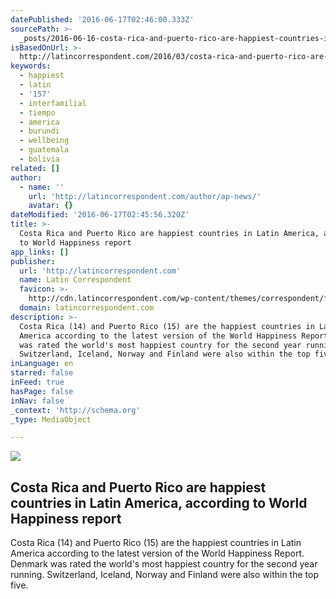 ```yaml
---
datePublished: '2016-06-17T02:46:00.333Z'
sourcePath: >-
  _posts/2016-06-16-costa-rica-and-puerto-rico-are-happiest-countries-in-latin-a.md
isBasedOnUrl: >-
  http://latincorrespondent.com/2016/03/costa-rica-and-puerto-rico-are-happiest-countries-in-latin-america-according-to-world-happiness-report/
keywords:
  - happiest
  - latin
  - '157'
  - interfamilial
  - tiempo
  - america
  - burundi
  - wellbeing
  - guatemala
  - bolivia
related: []
author:
  - name: ''
    url: 'http://latincorrespondent.com/author/ap-news/'
    avatar: {}
dateModified: '2016-06-17T02:45:56.320Z'
title: >-
  Costa Rica and Puerto Rico are happiest countries in Latin America, according
  to World Happiness report
app_links: []
publisher:
  url: 'http://latincorrespondent.com'
  name: Latin Correspondent
  favicon: >-
    http://cdn.latincorrespondent.com/wp-content/themes/correspondent/favicon.png
  domain: latincorrespondent.com
description: >-
  Costa Rica (14) and Puerto Rico (15) are the happiest countries in Latin
  America according to the latest version of the World Happiness Report. Denmark
  was rated the world's most happiest country for the second year running.
  Switzerland, Iceland, Norway and Finland were also within the top five.
inLanguage: en
starred: false
inFeed: true
hasPage: false
inNav: false
_context: 'http://schema.org'
_type: MediaObject

---
```

<article style=""><img src="https://imgflo.herokuapp.com/graph/vahj1ThiexotieMo/4e32f6621f27825bd67eda411c28b692/croprotate.jpg?cropheight=961&amp;cropwidth=1174&amp;degrees=0&amp;input=http%3A%2F%2Fcdn.latincorrespondent.com%2Fwp-content%2Fuploads%2F2015%2F08%2Fhappy-venezuela.jpg&amp;x=0&amp;y=0" /><h1>Costa Rica and Puerto Rico are happiest countries in Latin America, according to World Happiness report</h1><p>Costa Rica (14) and Puerto Rico (15) are the happiest countries in Latin America according to the latest version of the World Happiness Report. Denmark was rated the world's most happiest country for the second year running. Switzerland, Iceland, Norway and Finland were also within the top five.</p></article>